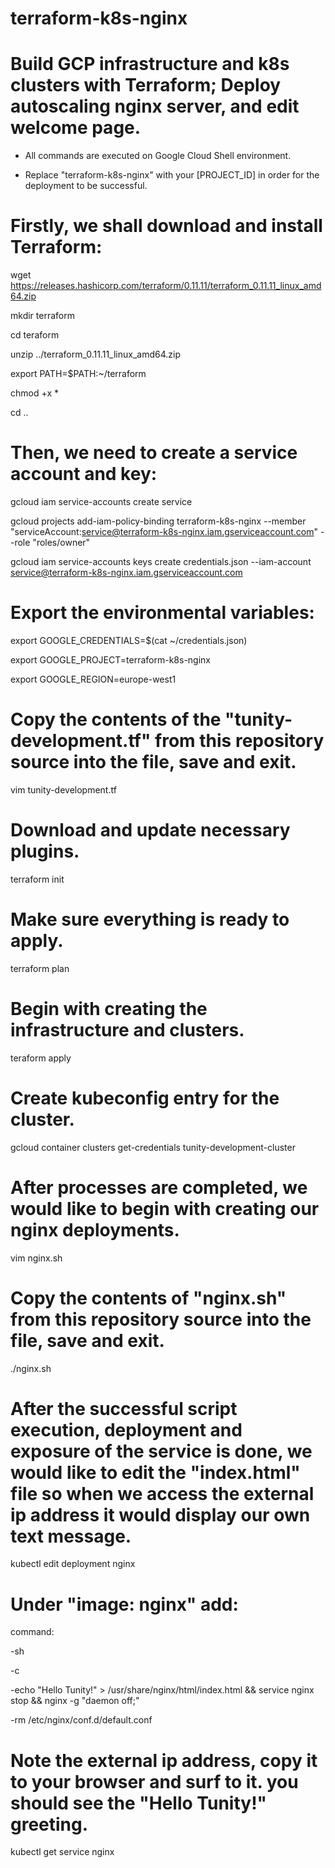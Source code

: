 # terraform-k8s-nginx
# Build GCP infrastructure and k8s clusters with Terraform; Deploy autoscaling nginx server, and edit welcome page. 

* All commands are executed on Google Cloud Shell environment.

* Replace "terraform-k8s-nginx" with your [PROJECT_ID] in order for the deployment to be successful.

# Firstly, we shall download and install Terraform:

wget https://releases.hashicorp.com/terraform/0.11.11/terraform_0.11.11_linux_amd64.zip

mkdir terraform

cd teraform

unzip ../terraform_0.11.11_linux_amd64.zip

export PATH=$PATH:~/terraform

chmod +x *

cd ..

# Then, we need to create a service account and key:

gcloud iam service-accounts create service

gcloud projects add-iam-policy-binding terraform-k8s-nginx --member "serviceAccount:service@terraform-k8s-nginx.iam.gserviceaccount.com" --role "roles/owner"

gcloud iam service-accounts keys create credentials.json --iam-account service@terraform-k8s-nginx.iam.gserviceaccount.com

# Export the environmental variables:

export GOOGLE_CREDENTIALS=$(cat ~/credentials.json)

export GOOGLE_PROJECT=terraform-k8s-nginx

export GOOGLE_REGION=europe-west1

# Copy the contents of the "tunity-development.tf" from this repository source into the file, save and exit.

vim tunity-development.tf

# Download and update necessary plugins.
terraform init

# Make sure everything is ready to apply.
terraform plan

# Begin with creating the infrastructure and clusters.
teraform apply

# Create kubeconfig entry for the cluster.

gcloud container clusters get-credentials tunity-development-cluster

# After processes are completed, we would like to begin with creating our nginx deployments.

vim nginx.sh 

# Copy the contents of "nginx.sh" from this repository source into the file, save and exit.

./nginx.sh

# After the successful script execution, deployment and exposure of the service is done, we would like to edit the "index.html" file so when we access the external ip address it would display our own text message.

kubectl edit deployment nginx

# Under "image: nginx" add:

command:

 -sh
 
 -c
 
 -echo "Hello Tunity!" > /usr/share/nginx/html/index.html && service nginx stop && nginx -g "daemon off;"
 
 -rm /etc/nginx/conf.d/default.conf

# Note the external ip address, copy it to your browser and surf to it. you should see the "Hello Tunity!" greeting.

kubectl get service nginx
